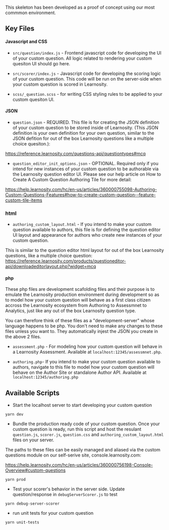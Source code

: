 This skeleton has been developed as a proof of concept using our most commmon environment. 

## Key Files

#### Javascript and CSS

* `src/question/index.js` - Frontend javascript code for developing the UI of your custom question. All logic related to rendering your custom quesiton UI should go here. 
* `src/scorer/index.js` -  Javascript code for developing the scoring logic of your custom question. This code will be run on the server-side when your custom question is scored in Learnosity. 

* `scss/_question.scss` - for writing CSS styling rules to be applied to your custom quesiton UI.

#### JSON
* `question.json` - REQUIRED. This file is for creating the JSON definition of your custom question to be stored inside of Learnosity. (This JSON definition is your own definition for your own question, similar to the JSON defition for out of the box Learnosity questions like a multiple choice quesiton.):

https://reference.learnosity.com/questions-api/questiontypes#mcq


* `question_editor_init_options.json` - OPTIONAL. Required only if you intend for new instances of your custom question to be authorable via the Learnosity question editor UI. Please see our help article on How to Create A Custom Question Authoring Tile for more detail:

https://help.learnosity.com/hc/en-us/articles/360000755098-Authoring-Custom-Questions-Features#how-to-create-custom-question--feature-custom-tile-items

### html

 * `authoring_custom_layout.html` - If you intend to make your custom question available to authors, this file is for defining the question editor UI layout and appearance for authors who create new instances of your custom question. 

 This is similar to the question editor html layout for out of the box Learnosity questions, like a multiple choice question:
 https://reference.learnosity.com/products/questioneditor-api/downloadeditorlayout.php?widget=mcq
 

#### php

These php files are development scafolding files and their purpose is to emulate the Learnosity production environment during development so as to model how your custom question will behave as a first class citizen accross the Learnosity ecosystem from Authoring to Assessmnet to Analytics, just like any out of the box Learnosity question type.

You can therefore think of these files as a "development-server" whose language happens to be php. You don't need to make any changes to these files unless you want to. They automatically injest the JSON you create in the above 2 files.

* `assessment.php` - For modeling how your custom question will behave in a Learnosity Assessment. 
    Available at `localhost:12345/assessmnet.php`.

* `authoring.php`- If you intend to make your custom question available to authors, navigate to this file to model how your custom question will behave on the Author Site or standalone Author API. 
    Available at `localhost:12345/authoring.php`



## Available Scripts
* Start the localhost server to start developing your custom question
```
yarn dev
```
* Bundle the production ready code of your custom question. 
Once your custom question is ready, run this script and host the resulant `question.js`, `scorer.js`, `question.css` and `authoring_custom_layout.html` files on your server.

The paths to these files can be easily managed and aliased via the custom questions module on our self-serive site, console.learnosity.com:

https://help.learnosity.com/hc/en-us/articles/360000756198-Console-Overview#custom-questions


```
yarn prod
```
* Test your scorer's behavior in the server side. Update question/response in `debugServerScorer.js` to test
```
yarn debug-server-scorer
```
* run unit tests for your custom question
```
yarn unit-tests
```
